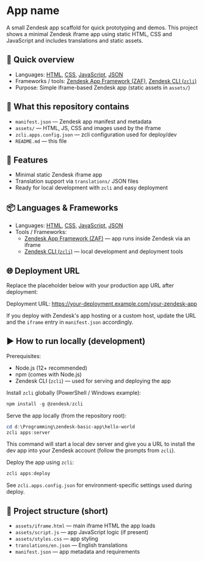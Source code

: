 # App name

A small Zendesk app scaffold for quick prototyping and demos. This project shows a minimal Zendesk iframe app using static HTML, CSS and JavaScript and includes translations and static assets.

## 🚀 Quick overview

- Languages: [HTML](https://developer.mozilla.org/en-US/docs/Web/HTML), [CSS](https://developer.mozilla.org/en-US/docs/Web/CSS), [JavaScript](https://developer.mozilla.org/en-US/docs/Web/JavaScript), [JSON](https://www.json.org/json-en.html)
- Frameworks / tools: [Zendesk App Framework (ZAF)](https://developer.zendesk.com/apps/docs/apps-v2), [Zendesk CLI (`zcli`)](https://developer.zendesk.com/apps/docs/zcli/getting-started)
- Purpose: Simple iframe-based Zendesk app (static assets in `assets/`)

## 🧾 What this repository contains

- `manifest.json` — Zendesk app manifest and metadata
- `assets/` — HTML, JS, CSS and images used by the iframe
- `zcli.apps.config.json` — zcli configuration used for deploy/dev
- `README.md` — this file

## 🎯 Features

- Minimal static Zendesk iframe app
- Translation support via `translations/` JSON files
- Ready for local development with `zcli` and easy deployment

## 📦 Languages & Frameworks

- Languages: [HTML](https://developer.mozilla.org/en-US/docs/Web/HTML), [CSS](https://developer.mozilla.org/en-US/docs/Web/CSS), [JavaScript](https://developer.mozilla.org/en-US/docs/Web/JavaScript), [JSON](https://www.json.org/json-en.html)
- Tools / Frameworks:
	- [Zendesk App Framework (ZAF)](https://developer.zendesk.com/apps/docs/apps-v2) — app runs inside Zendesk via an iframe
	- [Zendesk CLI (`zcli`)](https://developer.zendesk.com/apps/docs/zcli/getting-started) — local development and deployment tools

## 🌐 Deployment URL

Replace the placeholder below with your production app URL after deployment:

Deployment URL: https://your-deployment.example.com/your-zendesk-app

If you deploy with Zendesk's app hosting or a custom host, update the URL and the `iframe` entry in `manifest.json` accordingly.

## ▶️ How to run locally (development)

Prerequisites:

- Node.js (12+ recommended)
- npm (comes with Node.js)
- Zendesk CLI (`zcli`) — used for serving and deploying the app

Install `zcli` globally (PowerShell / Windows example):

```powershell
npm install -g @zendesk/zcli
```

Serve the app locally (from the repository root):

```powershell
cd d:\Programming\zendesk-basic-app\hello-world
zcli apps:server
```

This command will start a local dev server and give you a URL to install the dev app into your Zendesk account (follow the prompts from `zcli`).

Deploy the app using `zcli`:

```powershell
zcli apps:deploy
```

See `zcli.apps.config.json` for environment-specific settings used during deploy.

## 🔧 Project structure (short)

- `assets/iframe.html` — main iframe HTML the app loads
- `assets/script.js` — app JavaScript logic (if present)
- `assets/styles.css` — app styling
- `translations/en.json` — English translations
- `manifest.json` — app metadata and requirements

